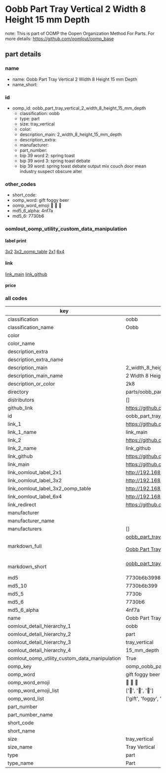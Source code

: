 # Oobb Part Tray Vertical 2 Width 8 Height 15 mm Depth  

note: This is part of OOMP the Oopen Organization Method For Parts. For more details: https://github.com/oomlout/oomp_base

##  part details
  







### name
* name: Oobb Part Tray Vertical 2 Width 8 Height 15 mm Depth
* name_short: 
### id
* oomp_id: oobb_part_tray_vertical_2_width_8_height_15_mm_depth
  * classification: oobb
  * type: part
  * size: tray_vertical
  * color: 
  * description_main: 2_width_8_height_15_mm_depth
  * description_extra: 
  * manufacturer: 
  * part_number: 
  * bip 39 word 2: spring toast
  * bip 39 word 3: spring toast debate
  * bip 39 word: spring toast debate output mix couch door mean industry suspect obscure alter

### other_codes
* short_code: 
* oomp_word: gift foggy beer
* oomp_word_emoji :gift: :foggy: :beer:
* md5_6_alpha: 4nf7a
* md5_6: 7730b6






### oomlout_oomp_utility_custom_data_manipulation
#### label print
[3x2](http://192.168.1.245:1112/?label=oomp%204nf7a)
[3x2_oomp_table](http://192.168.1.108:1112/?label=oomp%204nf7a)
[2x1](http://192.168.1.242:1112/?label=oomp%204nf7a)
[6x4](http://192.168.1.55:1112/?label=oomp%204nf7a)    

#### link

[link_main](https://github.com/oomlout/oomlout_oomp_version_1_messy/tree/main/parts/oobb_part_tray_vertical_2_width_8_height_15_mm_depth) [link_github](https://github.com/oomlout/oomlout_oomp_version_1_messy/tree/main/parts/oobb_part_tray_vertical_2_width_8_height_15_mm_depth)                             

#### price







### all codes 
| key | value |  
| --- | --- |  
| classification | oobb |  
| classification_name | Oobb |  
| color |  |  
| color_name |  |  
| description_extra |  |  
| description_extra_name |  |  
| description_main | 2_width_8_height_15_mm_depth |  
| description_main_name | 2 Width 8 Height 15 mm Depth |  
| description_or_color | 2k8 |  
| directory | parts/oobb_part_tray_vertical_2_width_8_height_15_mm_depth |  
| distributors | [] |  
| github_link | https://github.com/oomlout/oomlout_oomp_part_src/tree/main/parts/oobb_part_tray_vertical_2_width_8_height_15_mm_depth |  
| id | oobb_part_tray_vertical_2_width_8_height_15_mm_depth |  
| link_1 | https://github.com/oomlout/oomlout_oomp_version_1_messy/tree/main/parts/oobb_part_tray_vertical_2_width_8_height_15_mm_depth |  
| link_1_name | link_main |  
| link_2 | https://github.com/oomlout/oomlout_oomp_version_1_messy/tree/main/parts/oobb_part_tray_vertical_2_width_8_height_15_mm_depth |  
| link_2_name | link_github |  
| link_github | https://github.com/oomlout/oomlout_oomp_version_1_messy/tree/main/parts/oobb_part_tray_vertical_2_width_8_height_15_mm_depth |  
| link_main | https://github.com/oomlout/oomlout_oomp_version_1_messy/tree/main/parts/oobb_part_tray_vertical_2_width_8_height_15_mm_depth |  
| link_oomlout_label_2x1 | http://192.168.1.242:1112/?label=oomp%204nf7a |  
| link_oomlout_label_3x2 | http://192.168.1.245:1112/?label=oomp%204nf7a |  
| link_oomlout_label_3x2_oomp_table | http://192.168.1.108:1112/?label=oomp%204nf7a |  
| link_oomlout_label_6x4 | http://192.168.1.55:1112/?label=oomp%204nf7a |  
| link_redirect | https://github.com/oomlout/oomlout_oomp_version_1_messy/tree/main/parts/oobb_part_tray_vertical_2_width_8_height_15_mm_depth |  
| manufacturer |  |  
| manufacturer_name |  |  
| manufacturers | [] |  
| markdown_full | [oobb_part_tray_vertical_2_width_8_height_15_mm_depth](none)<br>[](none)<br>[Oobb Part Tray Vertical 2 Width 8 Height 15 Mm Depth](none)<br><br> |  
| markdown_short | [oobb_part_tray_vertical_2_width_8_height_15_mm_depth](none)<br><br> |  
| md5 | 7730b6b39989c82cc3c709d670b8c699 |  
| md5_10 | 7730b6b399 |  
| md5_5 | 7730b |  
| md5_6 | 7730b6 |  
| md5_6_alpha | 4nf7a |  
| name | Oobb Part Tray Vertical 2 Width 8 Height 15 mm Depth |  
| oomlout_detail_hierarchy_1 | oobb |  
| oomlout_detail_hierarchy_2 | part |  
| oomlout_detail_hierarchy_3 | tray_vertical |  
| oomlout_detail_hierarchy_4 | 15_mm_depth |  
| oomlout_oomp_utility_custom_data_manipulation | True |  
| oomp_key | oomp_oobb_part_tray_vertical_2_width_8_height_15_mm_depth |  
| oomp_word | gift foggy beer |  
| oomp_word_emoji | :gift: :foggy: :beer: |  
| oomp_word_emoji_list | [':gift:', ':foggy:', ':beer:'] |  
| oomp_word_list | ['gift', 'foggy', 'beer'] |  
| part_number |  |  
| part_number_name |  |  
| short_code |  |  
| short_name |  |  
| size | tray_vertical |  
| size_name | Tray Vertical |  
| type | part |  
| type_name | Part |  
